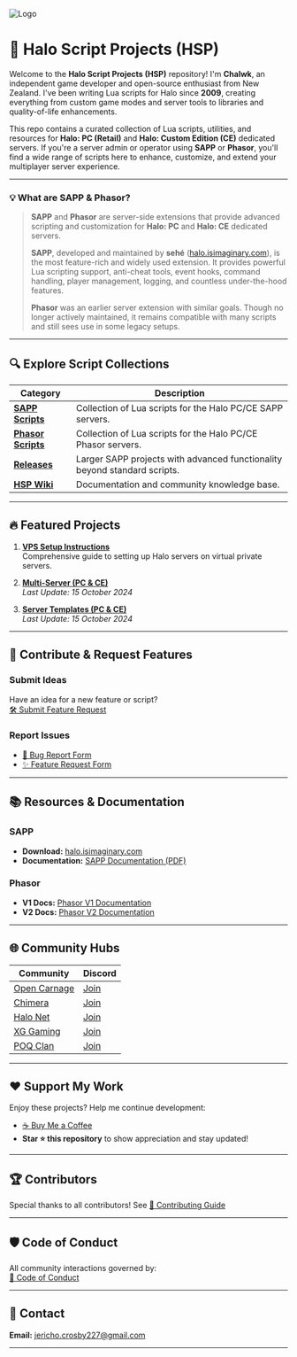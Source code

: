 ![Logo](https://i.imgur.com/t0W5aJe.png)

# 👾 Halo Script Projects (HSP)

Welcome to the **Halo Script Projects (HSP)** repository! I'm **Chalwk**, an independent game developer and open-source enthusiast from New Zealand. I've been writing Lua scripts for Halo since **2009**, creating everything from custom game modes and server tools to libraries and quality-of-life enhancements.

This repo contains a curated collection of Lua scripts, utilities, and resources for **Halo: PC (Retail)** and **Halo: Custom Edition (CE)** dedicated servers. If you're a server admin or operator using **SAPP** or **Phasor**, you'll find a wide range of scripts here to enhance, customize, and extend your multiplayer server experience.

---

### **💡 What are SAPP & Phasor?**

> **SAPP** and **Phasor** are server-side extensions that provide advanced scripting and customization for **Halo: PC** and **Halo: CE** dedicated servers.
>
> **SAPP**, developed and maintained by **sehé** ([halo.isimaginary.com](http://halo.isimaginary.com)), is the most feature-rich and widely used extension. It provides powerful Lua scripting support, anti-cheat tools, event hooks, command handling, player management, logging, and countless under-the-hood features.
>
> **Phasor** was an earlier server extension with similar goals. Though no longer actively maintained, it remains compatible with many scripts and still sees use in some legacy setups.

---

## 🔍 Explore Script Collections
| **Category**                                                                                      | **Description**                                                           |
|---------------------------------------------------------------------------------------------------|---------------------------------------------------------------------------|
| [**SAPP Scripts**](https://github.com/Chalwk/HALO-SCRIPT-PROJECTS/tree/master/SAPP%20SCRIPTS)     | Collection of Lua scripts for the Halo PC/CE SAPP servers.                |
| [**Phasor Scripts**](https://github.com/Chalwk/HALO-SCRIPT-PROJECTS/tree/master/PHASOR%20SCRIPTS) | Collection of Lua scripts for the Halo PC/CE Phasor servers.              |
| [**Releases**](https://github.com/Chalwk/HALO-SCRIPT-PROJECTS/releases)                           | Larger SAPP projects with advanced functionality beyond standard scripts. |
| [**HSP Wiki**](https://github.com/Chalwk/HALO-SCRIPT-PROJECTS/wiki)                               | Documentation and community knowledge base.                               |

---

## 🔥 Featured Projects
1. **[VPS Setup Instructions](https://github.com/Chalwk/HALO-SCRIPT-PROJECTS/blob/master/Miscellaneous/VPS%20Setup%20Instructions.md)**  
   Comprehensive guide to setting up Halo servers on virtual private servers.

2. **[Multi-Server (PC & CE)](https://github.com/Chalwk/HALO-SCRIPT-PROJECTS/releases/tag/multi-server)**  
   *Last Update: 15 October 2024*

3. **[Server Templates (PC & CE)](https://github.com/Chalwk/HALO-SCRIPT-PROJECTS/releases/tag/ReadyToGo)**  
   *Last Update: 15 October 2024*

---

## 💬 Contribute & Request Features
### **Submit Ideas**
Have an idea for a new feature or script?  
[🛠️ Submit Feature Request](https://github.com/Chalwk/HALO-SCRIPT-PROJECTS/issues/new?template=FEATURE_REQUEST.yaml)

### **Report Issues**
- [🐞 Bug Report Form](https://github.com/Chalwk/HALO-SCRIPT-PROJECTS/issues/new?assignees=Chalwk&labels=Bug%2CNeeds+Triage&projects=&template=BUG_REPORT.yaml&title=%5BBUG%5D+%3Ctitle%3E)
- [✨ Feature Request Form](https://github.com/Chalwk/HALO-SCRIPT-PROJECTS/issues/new?assignees=Chalwk&labels=Feature%2CNeeds+Review&projects=&template=FEATURE_REQUEST.yaml&title=%5BFEATURE%5D+%3Ctitle%3E)

---

## 📚 Resources & Documentation
### **SAPP**
- **Download:** [halo.isimaginary.com](http://halo.isimaginary.com)
- **Documentation:** [SAPP Documentation (PDF)](http://halo.isimaginary.com/SAPP%20Documentation%20Revision%202.5.pdf)

### **Phasor**
- **V1 Docs:** [Phasor V1 Documentation](http://phasor.halonet.net/archive/docs/05x.html)
- **V2 Docs:** [Phasor V2 Documentation](http://phasor.halonet.net/archive/docs/200.html)

---

## 🌐 Community Hubs
| **Community**                                                                                      | **Discord**                                |
|----------------------------------------------------------------------------------------------------|--------------------------------------------|
| [Open Carnage](https://opencarnage.net)                                                            | [Join](https://discord.gg/9HMDFa)          |
| [Chimera](https://opencarnage.net/index.php?/topic/6916-chimera-download-source-code-and-discord/) | [Join](https://discord.gg/ZwQeBE2)         |
| [Halo Net](https://opencarnage.net)                                                                | [Join](https://discord.gg/9HMDFa)          |
| [XG Gaming](https://www.xgclan.com)                                                                | [Join](https://discord.gg/djqM24x8)        |
| [POQ Clan](http://poqclan.com/)                                                                    | [Join](https://discord.com/invite/pTsKsEm) |

---

## ❤️ Support My Work
Enjoy these projects? Help me continue development:  
- [☕ Buy Me a Coffee](https://www.paypal.com/myaccount/transfer/pay)  
- **Star ⭐ this repository** to show appreciation and stay updated!

---

## 🏆 Contributors
Special thanks to all contributors! See [👥 Contributing Guide](https://github.com/Chalwk/HALO-SCRIPT-PROJECTS/blob/master/CONTRIBUTING.md)

---

## 🛡️ Code of Conduct
All community interactions governed by:  
[📜 Code of Conduct](https://github.com/Chalwk/HALO-SCRIPT-PROJECTS/blob/master/CODE_OF_CONDUCT.md)

---

## 📧 Contact
**Email:** [jericho.crosby227@gmail.com](mailto:jericho.crosby227@gmail.com)

---